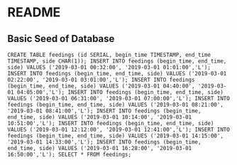 # README

## Basic Seed of Database

`CREATE TABLE feedings (id SERIAL, begin_time TIMESTAMP, end_time TIMESTAMP, side CHAR(1));
INSERT INTO feedings (begin_time, end_time, side) VALUES ('2019-03-01 00:32:00', '2019-03-01 01:01:00','L');
INSERT INTO feedings (begin_time, end_time, side) VALUES ('2019-03-01 02:22:00', '2019-03-01 03:01:00','L');
INSERT INTO feedings (begin_time, end_time, side) VALUES ('2019-03-01 04:40:00', '2019-03-01 04:05:00','L');
INSERT INTO feedings (begin_time, end_time, side) VALUES ('2019-03-01 06:31:00', '2019-03-01 07:00:00','L');
INSERT INTO feedings (begin_time, end_time, side) VALUES ('2019-03-01 08:21:00', '2019-03-01 08:41:00','L');
INSERT INTO feedings (begin_time, end_time, side) VALUES ('2019-03-01 10:14:00', '2019-03-01 10:51:00','L');
INSERT INTO feedings (begin_time, end_time, side) VALUES ('2019-03-01 12:12:00', '2019-03-01 12:41:00','L');
INSERT INTO feedings (begin_time, end_time, side) VALUES ('2019-03-01 14:15:00', '2019-03-01 14:33:00','L');
INSERT INTO feedings (begin_time, end_time, side) VALUES ('2019-03-01 16:28:00', '2019-03-01 16:50:00','L');
SELECT * FROM feedings;`
